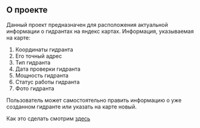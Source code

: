 ## О проекте
Данный проект предназначен для расположения актуальной информации о гидрантах на яндекс картах. 
Информация, указываемая на карте:
1) Координаты гидранта
2) Его точный адрес
3) Тип гидранта
4) Дата проверки гидранта
5) Мощность гидранта
6) Статус работы гидранта
7) Фото гидранта

Пользователь может самостоятельно править информацию о уже созданном гидранте или указать на карте новый. 

Как это сделать смотрим [здесь](instruction.md)



